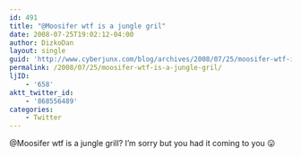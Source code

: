 ```yaml
---
id: 491
title: "@Moosifer wtf is a jungle gril"
date: 2008-07-25T19:02:12-04:00
author: DizkoDan
layout: single
guid: 'http://www.cyberjunx.com/blog/archives/2008/07/25/moosifer-wtf-is-a-jungle-gril/'
permalink: /2008/07/25/moosifer-wtf-is-a-jungle-gril/
ljID:
    - '658'
aktt_twitter_id:
    - '868556489'
categories:
    - Twitter
---
```


@Moosifer wtf is a jungle grill? I’m sorry but you had it coming to you 😛
